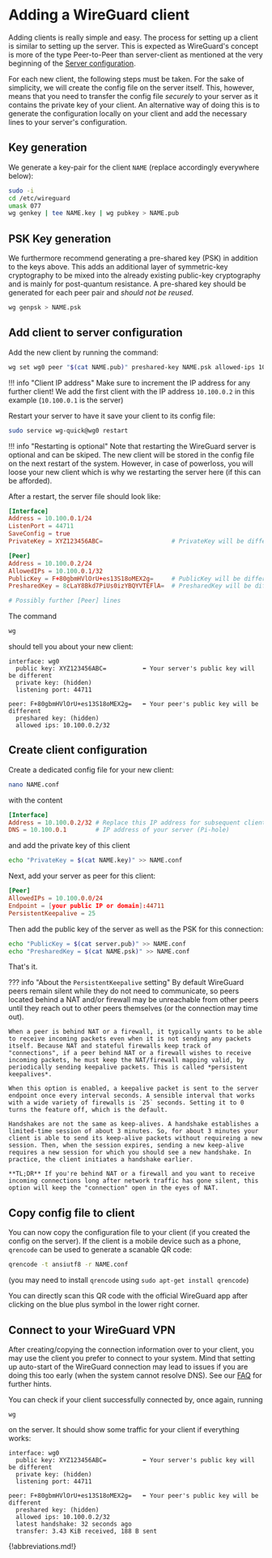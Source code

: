 # Adding a WireGuard client

Adding clients is really simple and easy. The process for setting up a client is similar to setting up the server. This is expected as WireGuard's concept is more of the type Peer-to-Peer than server-client as mentioned at the very beginning of the [Server configuration](server.md).

For each new client, the following steps must be taken. For the sake of simplicity, we will create the config file on the server itself. This, however, means that you need to transfer the config file *securely* to your server as it contains the private key of your client. An alternative way of doing this is to generate the configuration locally on your client and add the necessary lines to your server's configuration.

## Key generation

We generate a key-pair for the client `NAME` (replace accordingly everywhere below):

``` bash
sudo -i
cd /etc/wireguard
umask 077
wg genkey | tee NAME.key | wg pubkey > NAME.pub
```

## PSK Key generation

We furthermore recommend generating a pre-shared key (PSK) in addition to the keys above. This adds an additional layer of symmetric-key cryptography to be mixed into the already existing public-key cryptography and is mainly for post-quantum resistance. A pre-shared key should be generated for each peer pair and *should not be reused*.

``` bash
wg genpsk > NAME.psk
```

## Add client to server configuration

Add the new client by running the command:

``` bash
wg set wg0 peer "$(cat NAME.pub)" preshared-key NAME.psk allowed-ips 10.100.0.2/32
```

<!-- markdownlint-disable code-block-style -->
!!! info "Client IP address"
    Make sure to increment the IP address for any further client! We add the first client with the IP address `10.100.0.2` in this example (`10.100.0.1` is the server)
<!-- markdownlint-disable code-block-style -->

Restart your server to have it save your client to its config file:

``` bash
sudo service wg-quick@wg0 restart
```

<!-- markdownlint-disable code-block-style -->
!!! info "Restarting is optional"
    Note that restarting the WireGuard server is optional and can be skiped. The new client will be stored in the config file on the next restart of the system. However, in case of powerloss, you will loose your new client which is why we restarting the server here (if this can be afforded).
<!-- markdownlint-disable code-block-style -->

After a restart, the server file should look like:

``` toml
[Interface]
Address = 10.100.0.1/24
ListenPort = 44711
SaveConfig = true
PrivateKey = XYZ123456ABC=                   # PrivateKey will be different

[Peer]
Address = 10.100.0.2/24
AllowedIPs = 10.100.0.1/32
PublicKey = F+80gbmHVlOrU+es13S18oMEX2g=     # PublicKey will be different
PresharedKey = 8cLaY8Bkd7PiUs0izYBQYVTEFlA=  # PresharedKey will be different

# Possibly further [Peer] lines
```

The command

``` bash
wg
```

should tell you about your new client:

``` plain
interface: wg0
  public key: XYZ123456ABC=          ⬅ Your server's public key will be different
  private key: (hidden)
  listening port: 44711

peer: F+80gbmHVlOrU+es13S18oMEX2g=   ⬅ Your peer's public key will be different
  preshared key: (hidden)
  allowed ips: 10.100.0.2/32
```

## Create client configuration

Create a dedicated config file for your new client:

``` bash
nano NAME.conf
```

with the content

``` toml
[Interface]
Address = 10.100.0.2/32 # Replace this IP address for subsequent clients
DNS = 10.100.0.1        # IP address of your server (Pi-hole)
```

and add the private key of this client

``` bash
echo "PrivateKey = $(cat NAME.key)" >> NAME.conf
```

Next, add your server as peer for this client:

``` toml
[Peer]
AllowedIPs = 10.100.0.0/24
Endpoint = [your public IP or domain]:44711
PersistentKeepalive = 25
```

Then add the public key of the server as well as the PSK for this connection:

``` bash
echo "PublicKey = $(cat server.pub)" >> NAME.conf
echo "PresharedKey = $(cat NAME.psk)" >> NAME.conf
```

That's it.

<!-- markdownlint-disable code-block-style -->
??? info "About the `PersistentKeepalive` setting"
    By default WireGuard peers remain silent while they do not need to communicate, so peers located behind a NAT and/or firewall may be unreachable from other peers until they reach out to other peers themselves (or the connection may time out).

    When a peer is behind NAT or a firewall, it typically wants to be able to receive incoming packets even when it is not sending any packets itself. Because NAT and stateful firewalls keep track of "connections", if a peer behind NAT or a firewall wishes to receive incoming packets, he must keep the NAT/firewall mapping valid, by periodically sending keepalive packets. This is called *persistent keepalives*.

    When this option is enabled, a keepalive packet is sent to the server endpoint once every interval seconds. A sensible interval that works with a wide variety of firewalls is `25` seconds. Setting it to 0 turns the feature off, which is the default.

    Handshakes are not the same as keep-alives. A handshake establishes a limited-time session of about 3 minutes. So, for about 3 minutes your client is able to send its keep-alive packets without requireing a new session. Then, when the session expires, sending a new keep-alive requires a new session for which you should see a new handshake. In practice, the client initiates a handshake earlier.
    
    **TL;DR** If you're behind NAT or a firewall and you want to receive incoming connections long after network traffic has gone silent, this option will keep the "connection" open in the eyes of NAT.
<!-- markdownlint-disable code-block-style -->

## Copy config file to client

You can now copy the configuration file to your client (if you created the config on the server). If the client is a mobile device such as a phone, `qrencode` can be used to generate a scanable QR code:

``` bash
qrencode -t ansiutf8 -r NAME.conf
```

(you may need to install `qrencode` using `sudo apt-get install qrencode`)

You can directly scan this QR code with the official WireGuard app after clicking on the blue plus symbol in the lower right corner.

## Connect to your WireGuard VPN

After creating/copying the connection information over to your client, you may use the client you prefer to connect to your system. Mind that setting up auto-start of the WireGuard connection may lead to issues if you are doing this too early (when the system cannot resolve DNS). See our [FAQ](faq.md) for further hints.

You can check if your client successfully connected by, once again, running

``` plain
wg
```

on the server. It should show some traffic for your client if everything works:

``` plain
interface: wg0
  public key: XYZ123456ABC=          ⬅ Your server's public key will be different
  private key: (hidden)
  listening port: 44711

peer: F+80gbmHVlOrU+es13S18oMEX2g=   ⬅ Your peer's public key will be different
  preshared key: (hidden)
  allowed ips: 10.100.0.2/32
  latest handshake: 32 seconds ago
  transfer: 3.43 KiB received, 188 B sent
```

{!abbreviations.md!}
